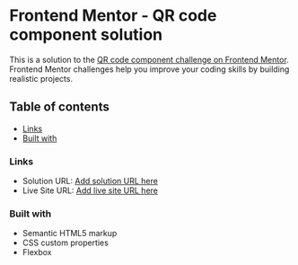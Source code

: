 # Frontend Mentor - QR code component solution

This is a solution to the [QR code component challenge on Frontend Mentor](https://www.frontendmentor.io/challenges/qr-code-component-iux_sIO_H). Frontend Mentor challenges help you improve your coding skills by building realistic projects. 

## Table of contents

  - [Links](#links)
  - [Built with](#built-with)

### Links

- Solution URL: [Add solution URL here](https://github.com/imxeon/qr-code-component-css-html)
- Live Site URL: [Add live site URL here](https://imxeon.github.io/qr-code-component-css-html/)

### Built with

- Semantic HTML5 markup
- CSS custom properties
- Flexbox
